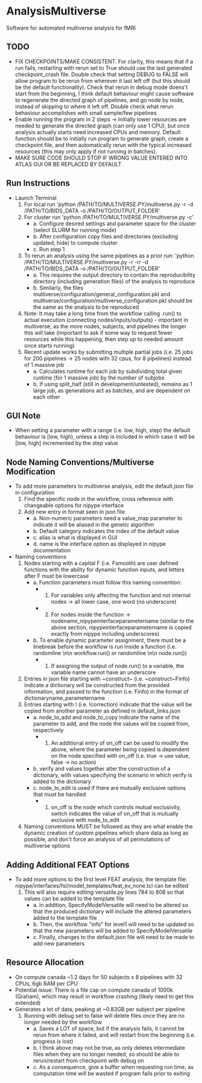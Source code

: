 # AnalysisMultiverse

Software for automated multiverse analysis for fMRI

## TODO

- FIX CHECKPOINTS/MAKE CONSISTENT. For clarity, this means that if a run fails, restarting with rerun set to True should use the last generated checkpoint_crash file. Double check that setting DEBUG to FALSE will allow program to be rerun from wherever it last left off (but this should be the default functionality). Check that rerun in debug mode doens't start from the beginning, I think default behaviour might cause software to regenerate the directed graph of pipelines, and go node by node, instead of skipping to where it left off. Double check what rerun behaviour accomplishes with small sample/few pipelines
- Enable running the program in 2 steps -> Initially lower resources are needed to generate the directed graph (can only use 1 CPU), but once analysis actually starts need increased CPUs and memory. Default function should be to initially run program to generate graph, create a checkpoint file, and then automatically rerun with the typical increased resources (this may only apply if not running in batches).
- MAKE SURE CODE SHOULD STOP IF WRONG VALUE ENTERED INTO ATLAS GUI OR BE REPLACED BY DEFAULT

## Run Instructions

- Launch Terminal
  1. For local run 'python /PATH/TO/MULTIVERSE.PY/multiverse.py -r -d /PATH/TO/BIDS_DATA -o /PATH/TO/OUTPUT_FOLDER'
  2. For cluster run 'python /PATH/TO/MULTIVERSE.PY/multiverse.py -c'
      - a. Configure desired settings and parameter space for the cluster (select SLURM for running mode)
      - b. After configuration copy files and directories (excluding updated, hide) to compute cluster
      - c. Run step 1
  3. To rerun an analysis using the same pipelines as a prior run: 'python /PATH/TO/MULTIVERSE.PY/multiverse.py -r -rr -d /PATH/TO/BIDS_DATA -o /PATH/TO/OUTPUT_FOLDER'
      - a. This requires the output directory to contain the reproducibility directory (including generation files) of the analysis to reproduce
      - b. Similarly, the files multiverse/configuration/general_configuration.pkl and multiverse/configuration/multiverse_configuration.pkl should be the same as the analysis to be reproduced
  4. Note: It may take a long time from the workflow calling .run() to actual execution (connecting nodes/inputs/outputs) - important in multiverse, as the more nodes, subjects, and pipelines the longer this will take (important to ask if some way to request fewer resources while this happening, then step up to needed amount once starts running)
  5. Recent update works by submitting multiple partial jobs (i.e. 25 jobs for 200 pipelines -> 25 nodes with 32 cpus, for 8 pipelines) instead of 1 massive job
      - a. Calculates runtime for each job by subdividing total given runtime (for 1 massive job) by the number of subjobs
      - b. If using split_half (still in development/untested), remains as 1 large job, as generations act as batches, and are dependent on each other

## GUI Note

- When setting a parameter with a range (i.e. low, high, step) the default behaviour is [low, high), unless a step is included in which case it will be [low, high] incremented by the step value
  
## Node Naming Conventions/Multiverse Modification

- To add more parameters to multiverse analysis, edit the default.json file in configuration
  1. Find the specific node in the workflow, cross reference with changeable options for nipype interface
  2. Add new entry in format seen in json file
      - a. Non-numeric parameters need a value_map parameter to indicate it will be aliased in the genetic algorithm
      - b. Default category indicates the index of the default value
      - c. alias is what is displayed in GUI
      - d. name is the interface option as displayed in nipype documentation
- Naming conventions
  1. Nodes starting with a capital F (i.e. Fsmooth) are user defined functions with the ability for dynamic function inputs, and letters after F must be lowercase
      - a. Function parameters must follow this naming convention:
          - 1. For variables only affecting the function and not internal nodes -> all lower case, one word (no underscore)
          - 2. For nodes inside the function -> nodename_nipypeinterfaceparametername (similar to the above section, nipypeinterfaceparametername is copied exactly from nipype including underscores)
      - b. To enable dynamic parameter assignment, there must be a linebreak before the workflow is run inside a function (i.e. randomline \n\n workflow.run() or randomline \n\n node.run())
          - 1. If assigning the output of node.run() to a variable, the variable name cannot have an underscore
  2. Entries in json file starting with ~construct~ (i.e. ~construct~Finfo) indicate a dictionary will be constructed from the provided information, and passed to the function (i.e. Finfo) in the format of dictionaryname_parametername
  3. Entries starting with ! (i.e. !correction) indicate that the value will be copied from another parameter as defined in default_links.json
      - a. node_to_add and node_to_copy indicate the name of the parameter to add, and the node the values will be copied from, respectively
          - 1. An additional entry of on_off can be used to modify the above, where the parameter being copied is dependent on the node specified with on_off (i.e. true -> use value, false -> no action)
      - b. verify and values together alter the construction of a dictionary, with values specifying the scenario in which verify is added to the dictionary
      - c. node_to_edit is used if there are mutually exclusive options that must be handled
          - 1. on_off is the node which controls mutual exclusivity, switch indicates the value of on_off that is mutually exclusive with node_to_edit
  4. Naming conventions MUST be followed as they are what enable the dynamic creation of custom pipelines which share data as long as possible, and don't force an analysis of all permutations of multiverse options

## Adding Additional FEAT Options

- To add more options to the first level FEAT analysis, the template file: nipype/interfaces/fsl/model_templates/feat_ev_none.tcl can be edited
   1. This will also require editing versatile.py lines 784 to 808 so that values can be added to the template file
       - a. In addition, SpecifyModelVersatile will need to be altered so that the produced dictionary will include the altered parameters added to the template file
       - b. Then, the workflow "info" for level1 will need to be updated so that the new parameters will be added to SpecifyModelVersatile
       - c. Finally, changes to the default.json file will need to be made to add new parameters

## Resource Allocation

- On compute canada ~1.2 days for 50 subjects x 8 pipelines with 32 CPUs, 6gb RAM per CPU
- Potential issue: There is a file cap on compute canada of 1000k (Graham), which may result in workflow crashing (likely need to get this extended)
- Generates a lot of data, peaking at ~0.83GB per subject per pipeline
   1. Running with debug set to false will delete files once they are no longer needed by the workflow
       - a. Saves a LOT of space, but if the analysis fails, it cannot be rerun from where it failed, and will restart from the beginning (i.e. progress is lost)
       - b. I think above may not be true, as only deletes intermediate files when they are no longer needed, so should be able to rerun/restart from checkpoint with debug on
       - c. As a consequence, give a buffer when requesting run time, as computation time will be wasted if program fails prior to exiting
